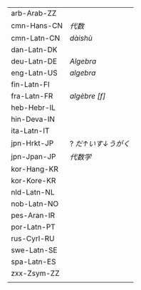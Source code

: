 | | |
|-|-|
| arb-Arab-ZZ |  |
| cmn-Hans-CN | _代数_ |
| cmn-Latn-CN | _dàishù_ |
| dan-Latn-DK |  |
| deu-Latn-DE | _Algebra_ |
| eng-Latn-US | _algebra_ |
| fin-Latn-FI |  |
| fra-Latn-FR | _algèbre [f]_ |
| heb-Hebr-IL |  |
| hin-Deva-IN |  |
| ita-Latn-IT |  |
| jpn-Hrkt-JP | ? _だ↑いす↓うがく_ |
| jpn-Jpan-JP | _代数学_ |
| kor-Hang-KR |  |
| kor-Kore-KR |  |
| nld-Latn-NL |  |
| nob-Latn-NO |  |
| pes-Aran-IR |  |
| por-Latn-PT |  |
| rus-Cyrl-RU |  |
| swe-Latn-SE |  |
| spa-Latn-ES |  |
| zxx-Zsym-ZZ |  |
|  |  |
